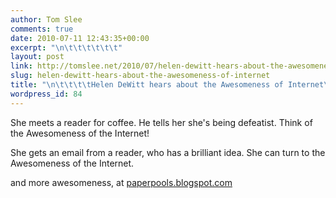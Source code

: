 ```yaml
---
author: Tom Slee
comments: true
date: 2010-07-11 12:43:35+00:00
excerpt: "\n\t\t\t\t\t\t"
layout: post
link: http://tomslee.net/2010/07/helen-dewitt-hears-about-the-awesomeness-of-internet.html
slug: helen-dewitt-hears-about-the-awesomeness-of-internet
title: "\n\t\t\t\tHelen DeWitt hears about the Awesomeness of Internet\t\t"
wordpress_id: 84
---
```



				

She meets a reader for coffee. He tells her she's being defeatist. Think of the Awesomeness of the Internet!




She gets an email from a reader, who has a brilliant idea. She can turn to the Awesomeness of the Internet.




and more awesomeness, at [paperpools.blogspot.com](http://paperpools.blogspot.com/2010/07/awesomeness-of-internet.html)


		
